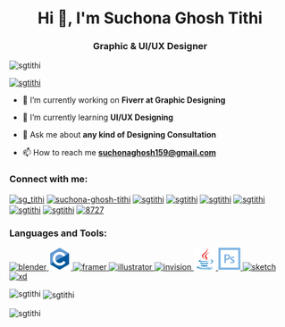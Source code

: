 <h1 align="center">Hi 👋, I'm Suchona Ghosh Tithi</h1>
<h3 align="center">Graphic & UI/UX Designer</h3>

<p align="left"> <img src="https://komarev.com/ghpvc/?username=sgtithi&label=Profile%20views&color=0e75b6&style=flat" alt="sgtithi" /> </p>

<p align="left"> <a href="https://github.com/ryo-ma/github-profile-trophy"><img src="https://github-profile-trophy.vercel.app/?username=sgtithi" alt="sgtithi" /></a> </p>

- 🔭 I’m currently working on **Fiverr at Graphic Designing**

- 🌱 I’m currently learning **UI/UX Designing**

- 💬 Ask me about **any kind of Designing Consultation**

- 📫 How to reach me **suchonaghosh159@gmail.com**

<h3 align="left">Connect with me:</h3>
<p align="left">
<a href="https://twitter.com/sg_tithi" target="blank"><img align="center" src="https://raw.githubusercontent.com/rahuldkjain/github-profile-readme-generator/master/src/images/icons/Social/twitter.svg" alt="sg_tithi" height="30" width="40" /></a>
<a href="https://linkedin.com/in/suchona-ghosh-tithi" target="blank"><img align="center" src="https://raw.githubusercontent.com/rahuldkjain/github-profile-readme-generator/master/src/images/icons/Social/linked-in-alt.svg" alt="suchona-ghosh-tithi" height="30" width="40" /></a>
<a href="https://fb.com/sgtithi" target="blank"><img align="center" src="https://raw.githubusercontent.com/rahuldkjain/github-profile-readme-generator/master/src/images/icons/Social/facebook.svg" alt="sgtithi" height="30" width="40" /></a>
<a href="https://instagram.com/sgtithi" target="blank"><img align="center" src="https://raw.githubusercontent.com/rahuldkjain/github-profile-readme-generator/master/src/images/icons/Social/instagram.svg" alt="sgtithi" height="30" width="40" /></a>
<a href="https://dribbble.com/sgtithi" target="blank"><img align="center" src="https://raw.githubusercontent.com/rahuldkjain/github-profile-readme-generator/master/src/images/icons/Social/dribbble.svg" alt="sgtithi" height="30" width="40" /></a>
<a href="https://www.behance.net/sgtithi" target="blank"><img align="center" src="https://raw.githubusercontent.com/rahuldkjain/github-profile-readme-generator/master/src/images/icons/Social/behance.svg" alt="sgtithi" height="30" width="40" /></a>
<a href="https://www.codechef.com/users/sgtithi" target="blank"><img align="center" src="https://cdn.jsdelivr.net/npm/simple-icons@3.1.0/icons/codechef.svg" alt="sgtithi" height="30" width="40" /></a>
<a href="https://codeforces.com/profile/sgtithi" target="blank"><img align="center" src="https://cdn.jsdelivr.net/npm/simple-icons@3.0.1/icons/codeforces.svg" alt="sgtithi" height="30" width="40" /></a>
<a href="https://discord.gg/8727" target="blank"><img align="center" src="https://raw.githubusercontent.com/rahuldkjain/github-profile-readme-generator/master/src/images/icons/Social/discord.svg" alt="8727" height="30" width="40" /></a>
</p>

<h3 align="left">Languages and Tools:</h3>
<p align="left"> <a href="https://www.blender.org/" target="_blank"> <img src="https://download.blender.org/branding/community/blender_community_badge_white.svg" alt="blender" width="40" height="40"/> </a> <a href="https://www.cprogramming.com/" target="_blank"> <img src="https://raw.githubusercontent.com/devicons/devicon/master/icons/c/c-original.svg" alt="c" width="40" height="40"/> </a> <a href="https://www.framer.com/" target="_blank"> <img src="https://www.vectorlogo.zone/logos/framer/framer-icon.svg" alt="framer" width="40" height="40"/> </a> <a href="https://www.adobe.com/in/products/illustrator.html" target="_blank"> <img src="https://www.vectorlogo.zone/logos/adobe_illustrator/adobe_illustrator-icon.svg" alt="illustrator" width="40" height="40"/> </a> <a href="https://www.invisionapp.com/" target="_blank"> <img src="https://www.vectorlogo.zone/logos/invisionapp/invisionapp-icon.svg" alt="invision" width="40" height="40"/> </a> <a href="https://www.java.com" target="_blank"> <img src="https://raw.githubusercontent.com/devicons/devicon/master/icons/java/java-original.svg" alt="java" width="40" height="40"/> </a> <a href="https://www.photoshop.com/en" target="_blank"> <img src="https://raw.githubusercontent.com/devicons/devicon/master/icons/photoshop/photoshop-line.svg" alt="photoshop" width="40" height="40"/> </a> <a href="https://www.sketch.com/" target="_blank"> <img src="https://www.vectorlogo.zone/logos/sketchapp/sketchapp-icon.svg" alt="sketch" width="40" height="40"/> </a> <a href="https://www.adobe.com/products/xd.html" target="_blank"> <img src="https://cdn.worldvectorlogo.com/logos/adobe-xd.svg" alt="xd" width="40" height="40"/> </a> </p>

<p><img align="left" src="https://github-readme-stats.vercel.app/api/top-langs?username=sgtithi&show_icons=true&locale=en&layout=compact" alt="sgtithi" /></p>

<p>&nbsp;<img align="center" src="https://github-readme-stats.vercel.app/api?username=sgtithi&show_icons=true&locale=en" alt="sgtithi" /></p>

<p><img align="center" src="https://github-readme-streak-stats.herokuapp.com/?user=sgtithi&" alt="sgtithi" /></p>
